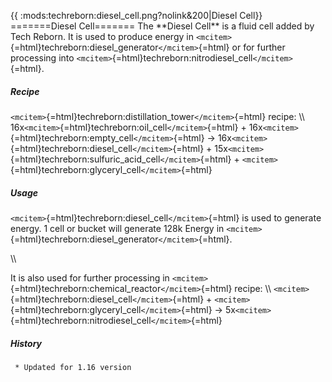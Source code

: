 {{ :mods:techreborn:diesel_cell.png?nolink&200\|Diesel Cell}}
=======Diesel Cell======= The \*\*Diesel Cell\*\* is a fluid cell added
by Tech Reborn. It is used to produce energy in
`<mcitem>`{=html}techreborn:diesel_generator`</mcitem>`{=html} or for
further processing into
`<mcitem>`{=html}techreborn:nitrodiesel_cell`</mcitem>`{=html}.

##### Recipe

`<mcitem>`{=html}techreborn:distillation_tower`</mcitem>`{=html} recipe:
\\\\ 16x`<mcitem>`{=html}techreborn:oil_cell`</mcitem>`{=html} +
16x`<mcitem>`{=html}techreborn:empty_cell`</mcitem>`{=html} -\>
16x`<mcitem>`{=html}techreborn:diesel_cell`</mcitem>`{=html} +
15x`<mcitem>`{=html}techreborn:sulfuric_acid_cell`</mcitem>`{=html} +
`<mcitem>`{=html}techreborn:glyceryl_cell`</mcitem>`{=html}

##### Usage

`<mcitem>`{=html}techreborn:diesel_cell`</mcitem>`{=html} is used to
generate energy. 1 cell or bucket will generate 128k Energy in
`<mcitem>`{=html}techreborn:diesel_generator`</mcitem>`{=html}.

\\\\

It is also used for further processing in
`<mcitem>`{=html}techreborn:chemical_reactor`</mcitem>`{=html} recipe:
\\\\ `<mcitem>`{=html}techreborn:diesel_cell`</mcitem>`{=html} +
`<mcitem>`{=html}techreborn:glyceryl_cell`</mcitem>`{=html} -\>
5x`<mcitem>`{=html}techreborn:nitrodiesel_cell`</mcitem>`{=html}

##### History

` * Updated for 1.16 version`
